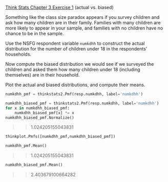 [Think Stats Chapter 3 Exercise 1](http://greenteapress.com/thinkstats2/html/thinkstats2004.html#toc31) (actual vs. biased)

Something like the class size paradox appears if you survey children and ask how many children are in their family. Families with many children are more likely to appear in your sample, and families with no children have no chance to be in the sample.

Use the NSFG respondent variable `numkdhh` to construct the actual distribution for the number of children under 18 in the respondents' households.

Now compute the biased distribution we would see if we surveyed the children and asked them how many children under 18 (including themselves) are in their household.

Plot the actual and biased distributions, and compute their means.
```python
numkdhh_pmf = thinkstats2.Pmf(resp.numkdhh, label='numkdhh')
```
```python
numkdhh_biased_pmf = thinkstats2.Pmf(resp.numkdhh, label='numkdhh')
for x in numkdhh_biased_pmf:  
    numkdhh_biased_pmf[x] *= x  
numkdhh_biased_pmf.Normalize()
```
>>1.024205155043831
```python
thinkplot.Pmfs([numkdhh_pmf,numkdhh_biased_pmf])
```

```python
numkdhh_pmf.Mean()
```
>>1.024205155043831

```python
numkdhh_biased_pmf.Mean()
```
>>2.403679100664282

